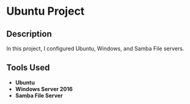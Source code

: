 <h1>Ubuntu Project</h1>


<h2>Description</h2>
In this project, I configured Ubuntu, Windows, and Samba File servers.
<br />


<h2>Tools Used </h2>

- <b>Ubuntu</b>
- <b>Windows Server 2016</b>
- <b>Samba File Server</b>




<!--
 ```diff
- text in red
+ text in green
! text in orange
# text in gray
@@ text in purple (and bold)@@
```
--!>
